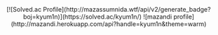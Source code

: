 <div align="center">
  [![Solved.ac Profile](http://mazassumnida.wtf/api/v2/generate_badge?boj=kyum1n)](https://solved.ac/kyum1n/)
  ![mazandi profile](http://mazandi.herokuapp.com/api?handle=kyum1n&theme=warm)
</div>
